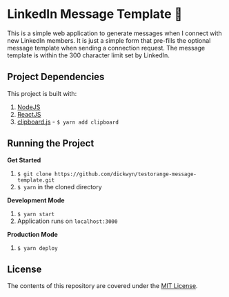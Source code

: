 # LinkedIn Message Template 💬

This is a simple web application to generate messages when I connect with new LinkedIn members. It is just a simple form that pre-fills the optional message template when sending a connection request. The message template is within the 300 character limit set by LinkedIn.

## Project Dependencies

This project is built with:

1. [NodeJS](http://nodejs.org)
2. [ReactJS](https://reactjs.org/)
3. [clipboard.js](https://clipboardjs.com/) - `$ yarn add clipboard`

## Running the Project

**Get Started**

1. `$ git clone https://github.com/dickwyn/testorange-message-template.git`
2. `$ yarn` in the cloned directory

**Development Mode**

1. `$ yarn start`
2. Application runs on `localhost:3000`

**Production Mode**

1. `$ yarn deploy`

## License

The contents of this repository are covered under the [MIT License](https://github.com/dickwyn/testorange-message-template/blob/master/LICENSE).
